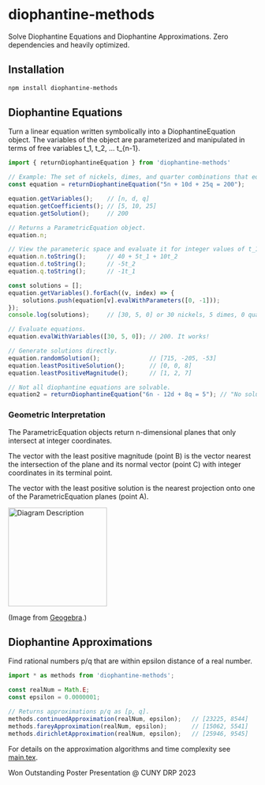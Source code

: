 # diophantine-methods
Solve Diophantine Equations and Diophantine Approximations. Zero dependencies and heavily optimized.

## Installation
```bash
npm install diophantine-methods
```
## Diophantine Equations
Turn a linear equation written symbolically into a DiophantineEquation object. The variables of the object are parameterized and manipulated in terms of free variables t_1, t_2, ... t_{n-1}.
```javascript
import { returnDiophantineEquation } from 'diophantine-methods'

// Example: The set of nickels, dimes, and quarter combinations that equal two dollars.
const equation = returnDiophantineEquation("5n + 10d + 25q = 200");

equation.getVariables();    // [n, d, q]
equation.getCoefficients(); // [5, 10, 25]
equation.getSolution();     // 200

// Returns a ParametricEquation object.
equation.n;

// View the parameteric space and evaluate it for integer values of t_1, t_2.
equation.n.toString();      // 40 + 5t_1 + 10t_2
equation.d.toString();      // -5t_2
equation.q.toString();      // -1t_1

const solutions = [];
equation.getVariables().forEach((v, index) => {
    solutions.push(equation[v].evalWithParameters([0, -1]));
});
console.log(solutions);     // [30, 5, 0] or 30 nickels, 5 dimes, 0 quarters.

// Evaluate equations.
equation.evalWithVariables([30, 5, 0]); // 200. It works!

// Generate solutions directly.
equation.randomSolution();              // [715, -205, -53]
equation.leastPositiveSolution();       // [0, 0, 8] 
equation.leastPositiveMagnitude();      // [1, 2, 7]

// Not all diophantine equations are solvable.
equation2 = returnDiophantineEquation("6n - 12d + 8q = 5"); // "No solutions."
```
### Geometric Interpretation
The ParametricEquation objects return n-dimensional planes that only intersect at integer coordinates.

The vector with the least positive magnitude (point B) is the vector nearest the intersection of the plane and its normal vector (point C) with integer coordinates in its terminal point.

The vector with the least positive solution is the nearest projection onto one of the ParametricEquation planes (point A).

<img src="assets/diophantine-plane.png" alt="Diagram Description" width="200" height="200" style="display: block;">

(Image from [Geogebra](https://www.geogebra.org/3d?lang=en).)

## Diophantine Approximations

Find rational numbers p/q that are within epsilon distance of a real number.
```javascript
import * as methods from 'diophantine-methods';

const realNum = Math.E;
const epsilon = 0.0000001;

// Returns approximations p/q as [p, q].
methods.continuedApproximation(realNum, epsilon);   // [23225, 8544]
methods.fareyApproximation(realNum, epsilon);       // [15062, 5541]
methods.dirichletApproximation(realNum, epsilon);   // [25946, 9545]
```
For details on the approximation algorithms and time complexity see [main.tex](./main.tex).

Won Outstanding Poster Presentation @ CUNY DRP 2023
